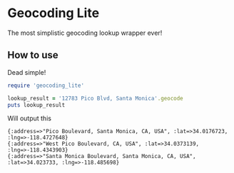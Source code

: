 Geocoding Lite
==============
The most simplistic geocoding lookup wrapper ever!

How to use
----------
Dead simple!

```ruby
require 'geocoding_lite'

lookup_result = '12783 Pico Blvd, Santa Monica'.geocode
puts lookup_result
```

Will output this

    {:address=>"Pico Boulevard, Santa Monica, CA, USA", :lat=>34.0176723, :lng=>-118.4727648}
    {:address=>"West Pico Boulevard, CA, USA", :lat=>34.0373139, :lng=>-118.4343903}
    {:address=>"Santa Monica Boulevard, Santa Monica, CA, USA", :lat=>34.023733, :lng=>-118.485698}
